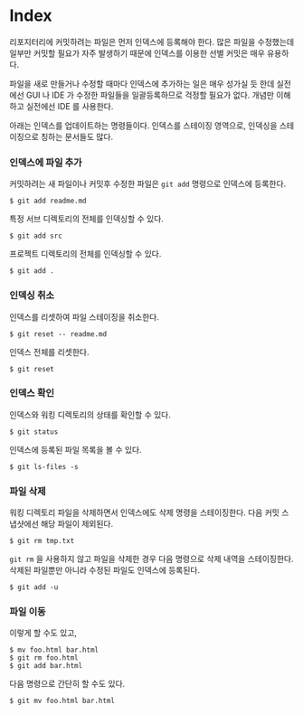 # Index

리포지터리에 커밋하려는 파일은 먼저 인덱스에 등록해야 한다.
많은 파일을 수정했는데 일부만 커밋할 필요가 자주 발생하기 때문에 인덱스를 이용한 선별 커밋은 매우 유용하다.

파일을 새로 만들거나 수정할 때마다 인덱스에 추가하는 일은 매우 성가실 듯 한데
실전에선 GUI 나 IDE 가 수정한 파일들을 일괄등록하므로 걱정할 필요가 없다.
개념만 이해하고 실전에선 IDE 를 사용한다.

아래는 인덱스를 업데이트하는 명령들이다.
인덱스를 스테이징 영역으로, 인덱싱을 스테이징으로 칭하는 문서들도 많다.


### 인덱스에 파일 추가

커밋하려는 새 파일이나 커밋후 수정한 파일은 `git add` 명령으로 인덱스에 등록한다.

	$ git add readme.md

특정 서브 디렉토리의 전체를 인덱싱할 수 있다.

	$ git add src

프로젝트 디렉토리의 전체를 인덱싱할 수 있다.

	$ git add .


### 인덱싱 취소

인덱스를 리셋하여 파일 스테이징을 취소한다.

	$ git reset -- readme.md

인덱스 전체를 리셋한다.

	$ git reset


### 인덱스 확인

인덱스와 워킹 디렉토리의 상태를 확인할 수 있다.

	$ git status

인덱스에 등록된 파일 목록을 볼 수 있다.

	$ git ls-files -s


### 파일 삭제

워킹 디렉토리 파일을 삭제하면서 인덱스에도 삭제 명령을 스테이징한다.
다음 커밋 스냅샷에선 해당 파일이 제외된다.

	$ git rm tmp.txt

`git rm` 을 사용하지 않고 파일을 삭제한 경우 다음 명령으로 삭제 내역을 스테이징한다.
삭제된 파일뿐만 아니라 수정된 파일도 인덱스에 등록된다.

	$ git add -u
	

### 파일 이동

이렇게 할 수도 있고,

	$ mv foo.html bar.html
	$ git rm foo.html
	$ git add bar.html

다음 명령으로 간단히 할 수도 있다.

	$ git mv foo.html bar.html


